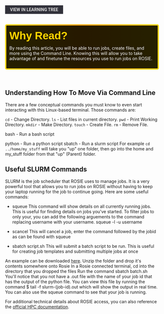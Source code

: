 <br>
<a href='/learning-tree?node=9' style='
    background-color: #31313a;
    color: gainsboro;
    padding: 6px 16px;
    border: none
    border-radius: 4px;
    text-transform: uppercase;
    font-family: "Roboto", sans-serif;
    font-size: 1em;
    font-weight: bold;
    cursor: pointer;
    text-decoration: none;
    display: inline-block;'
>
  View in Learning Tree
</a>

<br>
<br>
<br>

<div style='
  position: relative;
  padding: 10px; 
  border-radius: 5px;
  background-color: rgba(0, 0, 0, 0.85); 
  border: 4px solid transparent;
  background-image: linear-gradient(90deg, rgba(0, 0, 0, 0.85), rgba(0, 0, 0, 0.85)), linear-gradient(90deg, gold, orange, gold);
  background-origin: border-box;
  background-clip: padding-box, border-box;
'>

<svg width='200' height='50' style='display: block; margin-bottom: 5px;'>
  <text x='0' y='35' font-size='35' font-family='Arial' font-weight='bold' fill='gold'>
    Why Read?
    <animate attributeName='fill' values='gold; orange; gold' dur='3s' repeatCount='indefinite' />
  </text>
</svg>

<p style='color: white; margin-top: 2px;'>By reading this article, you will be able to run jobs, create files, and more using the Command Line. Knowing this will allow you to take advantage of and finetune the resources you use to run jobs on ROSIE.  
</p>

</div>

<br/>

<br/>

## Understanding How To Move Via Command Line
There are a few conceptual commands you must know to even start interacting with this Linux-based terminal. Those commands are:

`cd` - Change Directory. 
`ls` - List files in current directory. 
`pwd` - Print Working Directory. 
`mkdir` - Make Directory.
`touch` - Create File. 
`rm` - Remove File. 

bash - Run a bash script

python - Run a python script
sbatch - Run a slurm script
For example `cd ../home/my_stuff` will take you "up" one folder, then go into the home and my_stuff folder from that "up" (Parent) folder.

## Useful SLURM Commands
SLURM is the job scheduler that ROSIE uses to manage jobs. It is a very powerful tool that allows you to run jobs on ROSIE without having to keep your laptop running for the job to continue going. Here are some useful commands:

- squeue
This command will show details on all currently running jobs. This is useful for finding details on jobs you've started. To filter jobs to only your, you can add the following arguements to the command replacing username with your username. squeue -l -u username

- scancel
This will cancel a job, enter the command followed by the jobid as can be found with squeue

- sbatch script.sh
This will submit a batch script to be run. This is useful for creating job templates and submitting multiple jobs at once

An example can be downloaded [here](https://drive.google.com/file/d/1Nu-_6Oa1_iZV2gFkuhSLheB7cEtXfEmM/view?usp=sharing). Unzip the folder and drop it's contents somewhere onto Rosie In a Rosie connected terminal, cd into the directory that you dropped the files Run the command sbatch batch.sh You'll notice that you not have a .out file with the name of your job id that has the output of the python file. You can view this file by running the command $ tail -f slurm-(job-id).out which will show the output in real time. You can also use the squeue command to see that your job is running.

For additional technical details about ROSIE access, you can also reference the [official HPC documentation](https://docs.hpc.msoe.edu/#/access).